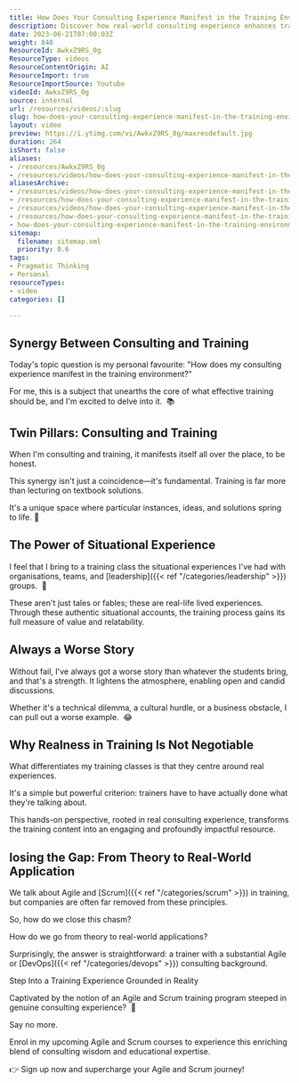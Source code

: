 ```yaml
---
title: How Does Your Consulting Experience Manifest in the Training Environment?
description: Discover how real-world consulting experience enhances training in Agile and Scrum. Join Martin Hinshelwood as he shares insights on effective teaching.
date: 2023-06-21T07:00:03Z
weight: 840
ResourceId: AwkxZ9RS_0g
ResourceType: videos
ResourceContentOrigin: AI
ResourceImport: true
ResourceImportSource: Youtube
videoId: AwkxZ9RS_0g
source: internal
url: /resources/videos/:slug
slug: how-does-your-consulting-experience-manifest-in-the-training-environment
layout: video
preview: https://i.ytimg.com/vi/AwkxZ9RS_0g/maxresdefault.jpg
duration: 264
isShort: false
aliases:
- /resources/AwkxZ9RS_0g
- /resources/videos/how-does-your-consulting-experience-manifest-in-the-training-environment
aliasesArchive:
- /resources/videos/how-does-your-consulting-experience-manifest-in-the-training-environment
- /resources/how-does-your-consulting-experience-manifest-in-the-training-environment
- /resources/videos/how-does-your-consulting-experience-manifest-in-the-training-environment-
- /resources/how-does-your-consulting-experience-manifest-in-the-training-environment-
- how-does-your-consulting-experience-manifest-in-the-training-environment
sitemap:
  filename: sitemap.xml
  priority: 0.6
tags:
- Pragmatic Thinking
- Personal
resourceTypes:
- video
categories: []

---
```

## Synergy Between Consulting and Training

Today's topic question is my personal favourite: "How does my consulting experience manifest in the training environment?"

For me, this is a subject that unearths the core of what effective training should be, and I'm excited to delve into it.  📚

## Twin Pillars: Consulting and Training

When I'm consulting and training, it manifests itself all over the place, to be honest.

This synergy isn't just a coincidence—it's fundamental. Training is far more than lecturing on textbook solutions.

It's a unique space where particular instances, ideas, and solutions spring to life. 🎯

## The Power of Situational Experience

I feel that I bring to a training class the situational experiences I've had with organisations, teams, and [leadership]({{< ref "/categories/leadership" >}}) groups.  🌟

These aren't just tales or fables; these are real-life lived experiences. Through these authentic situational accounts, the training process gains its full measure of value and relatability.

## Always a Worse Story

Without fail, I've always got a worse story than whatever the students bring, and that's a strength. It lightens the atmosphere, enabling open and candid discussions.

Whether it's a technical dilemma, a cultural hurdle, or a business obstacle, I can pull out a worse example.  😂

## Why Realness in Training Is Not Negotiable

What differentiates my training classes is that they centre around real experiences.

It's a simple but powerful criterion: trainers have to have actually done what they're talking about.

This hands-on perspective, rooted in real consulting experience, transforms the training content into an engaging and profoundly impactful resource.

## losing the Gap: From Theory to Real-World Application

We talk about Agile and [Scrum]({{< ref "/categories/scrum" >}}) in training, but companies are often far removed from these principles.   

So, how do we close this chasm?

How do we go from theory to real-world applications?

Surprisingly, the answer is straightforward: a trainer with a substantial Agile or [DevOps]({{< ref "/categories/devops" >}}) consulting background.

Step Into a Training Experience Grounded in Reality

Captivated by the notion of an Agile and Scrum training program steeped in genuine consulting experience?  🚀

Say no more.

Enrol in my upcoming Agile and Scrum courses to experience this enriching blend of consulting wisdom and educational expertise.

👉 Sign up now and supercharge your Agile and Scrum journey!
